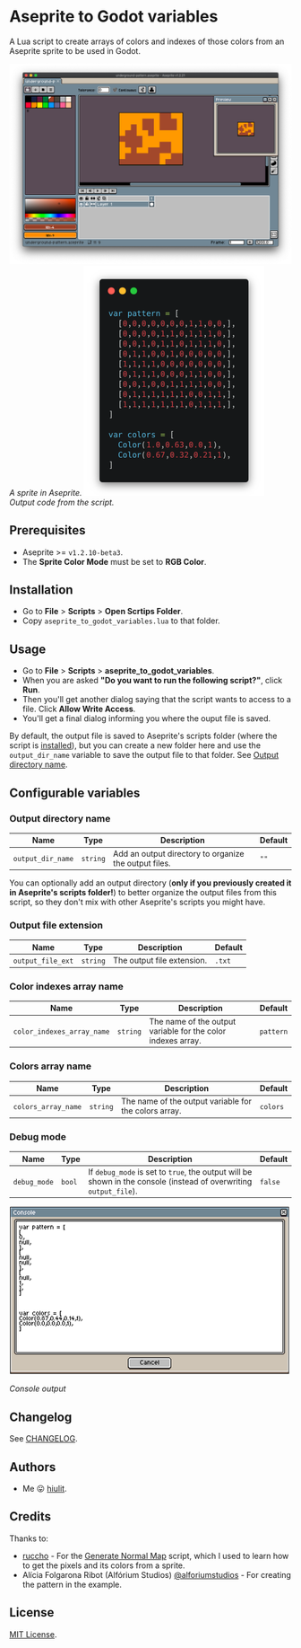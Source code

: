 # Aseprite to Godot variables

A Lua script to create arrays of colors and indexes of those colors from an Aseprite sprite to be used in Godot.

![Aseprite](/examples/aseprite.png)
*A sprite in Aseprite.*
![Code](/examples/code.png)
*Output code from the script.*

## Prerequisites

* Aseprite >= `v1.2.10-beta3`.
* The **Sprite Color Mode** must be set to **RGB Color**.

## Installation

* Go to **File** > **Scripts** > **Open Scrtips Folder**.
* Copy `aseprite_to_godot_variables.lua` to that folder.


## Usage

* Go to **File** > **Scripts** > **aseprite_to_godot_variables**. 
* When you are asked **"Do you want to run the following script?"**, click **Run**.
* Then you'll get another dialog saying that the script wants to access to a file. Click **Allow Write Access**.
* You'll get a final dialog informing you where the ouput file is saved.

By default, the output file is saved to Aseprite's scripts folder (where the script is [installed](#installation)), but you can create a new folder here and use the `output_dir_name` variable to save the output file to that folder. See [Output directory name](#output-directory-name).

## Configurable variables

### Output directory name

| Name | Type | Description | Default |
| ---- | ---- | ----------- | ------- |
| `output_dir_name` | `string` | Add an output directory to organize the output files. | `""` |

You can optionally add an output directory (**only if you previously created it in Aseprite's scripts folder!**) to better organize the output files from this script, so they don't mix with other Aseprite's scripts you might have.

### Output file extension

| Name | Type | Description | Default |
| ---- | ---- | ----------- | ------- |
| `output_file_ext` | `string` | The output file extension. | `.txt` |

### Color indexes array name

| Name | Type | Description | Default |
| ---- | ---- | ----------- | ------- |
| `color_indexes_array_name` | `string` | The name of the output variable for the color indexes array. | `pattern` |

### Colors array name

| Name | Type | Description | Default |
| ---- | ---- | ----------- | ------- |
| `colors_array_name` | `string` | The name of the output variable for the colors array. | `colors` |

### Debug mode

| Name | Type | Description | Default |
| ---- | ---- | ----------- | ------- |
| `debug_mode` | `bool` | If `debug_mode` is set to `true`, the output will be shown in the console (instead of overwriting `output_file`). | `false` |

![Console output](/examples/console-output.png)

*Console output*

## Changelog

See [CHANGELOG](/CHANGELOG.md).

## Authors

* Me 😛 [hiulit](https://github.com/hiulit).

## Credits

Thanks to:

* [ruccho](https://github.com/ruccho) - For the [Generate Normal Map](https://gist.github.com/ruccho/efa1139ddd6da6d4d22def161209d2e7) script, which I used to learn how to get the pixels and its colors from a sprite.
* Alícia Folgarona Ribot (Alfórium Studios) [@alforiumstudios](https://twitter.com/alforiumstudios) - For creating the pattern in the example.

## License

[MIT License](/LICENSE).
